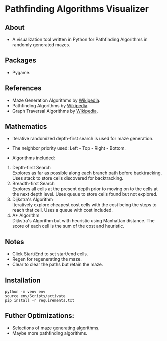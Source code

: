 # Pathfinding Algorithms Visualizer

## About
- A visualization tool written in Python for Pathfinding Algorithms in randomly generated mazes.  

## Packages
- Pygame.

## References
- Maze Generation Algorithms by [Wikipedia](https://en.wikipedia.org/wiki/Maze_generation_algorithm).  
- Pathfinding Algorithms by [Wikipedia](https://en.wikipedia.org/wiki/Pathfinding).  
- Graph Traversal Algorithms by [Wikipedia](https://en.wikipedia.org/wiki/Graph_traversal).  
  
## Mathematics
- Iterative randomized depth-first search is used for maze generation.  
  
- The neighbor priority used: Left - Top - Right - Bottom.  
  
- Algorithms included:  
1. Depth-first Search  
    Explores as far as possible along each branch path before backtracking. Uses stack to store cells discovered for backtracking.
2. Breadth-first Search  
    Explores all cells at the present depth prior to moving on to the cells at the next depth level. Uses queue to store cells found but not explored.
3. Dijkstra's Algorithm  
    Iteratively explore cheapest cost cells with the cost being the steps to reach that cell. Uses a queue with cost included.
4. A* Algorithm  
    Dijkstra's Algorithm but with heuristic using Manhattan distance. The score of each cell is the sum of the cost and heuristic.
## Notes
- Click Start/End to set start/end cells.
- Regen for regenerating the maze.
- Clear to clear the paths but retain the maze.
## Installation
```
python -m venv env
source env/Scripts/activate
pip install -r requirements.txt
```  
## Futher Optimizations:
- Selections of maze generating algorithms.
- Maybe more pathfinding algorithms.


